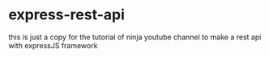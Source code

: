 # express-rest-api
this is just a copy for the tutorial of ninja youtube channel to make a rest api with expressJS framework
